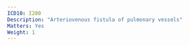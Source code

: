 ```yaml
---
ICD10: I280
Description: "Arteriovenous fistula of pulmonary vessels"
Matters: Yes
Weight: 1
---
```

